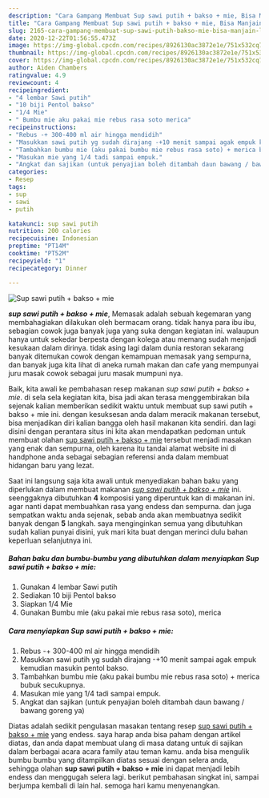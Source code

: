 ```yaml
---
description: "Cara Gampang Membuat Sup sawi putih + bakso + mie, Bisa Manjain Lidah"
title: "Cara Gampang Membuat Sup sawi putih + bakso + mie, Bisa Manjain Lidah"
slug: 2165-cara-gampang-membuat-sup-sawi-putih-bakso-mie-bisa-manjain-lidah
date: 2020-12-22T01:56:55.473Z
image: https://img-global.cpcdn.com/recipes/8926130ac3872e1e/751x532cq70/sup-sawi-putih-bakso-mie-foto-resep-utama.jpg
thumbnail: https://img-global.cpcdn.com/recipes/8926130ac3872e1e/751x532cq70/sup-sawi-putih-bakso-mie-foto-resep-utama.jpg
cover: https://img-global.cpcdn.com/recipes/8926130ac3872e1e/751x532cq70/sup-sawi-putih-bakso-mie-foto-resep-utama.jpg
author: Aiden Chambers
ratingvalue: 4.9
reviewcount: 4
recipeingredient:
- "4 lembar Sawi putih"
- "10 biji Pentol bakso"
- "1/4 Mie"
- " Bumbu mie aku pakai mie rebus rasa soto merica"
recipeinstructions:
- "Rebus -+ 300-400 ml air hingga mendidih"
- "Masukkan sawi putih yg sudah dirajang -+10 menit sampai agak empuk kemudian masukin pentol bakso."
- "Tambahkan bumbu mie (aku pakai bumbu mie rebus rasa soto) + merica bubuk secukupnya."
- "Masukan mie yang 1/4 tadi sampai empuk."
- "Angkat dan sajikan (untuk penyajian boleh ditambah daun bawang / bawang goreng ya)"
categories:
- Resep
tags:
- sup
- sawi
- putih

katakunci: sup sawi putih 
nutrition: 200 calories
recipecuisine: Indonesian
preptime: "PT14M"
cooktime: "PT52M"
recipeyield: "1"
recipecategory: Dinner

---
```



![Sup sawi putih + bakso + mie](https://img-global.cpcdn.com/recipes/8926130ac3872e1e/751x532cq70/sup-sawi-putih-bakso-mie-foto-resep-utama.jpg)

<b><i>sup sawi putih + bakso + mie</i></b>, Memasak adalah sebuah kegemaran yang membahagiakan dilakukan oleh bermacam orang. tidak hanya para ibu ibu, sebagian cowok juga banyak juga yang suka dengan kegiatan ini. walaupun hanya untuk sekedar berpesta dengan kolega atau memang sudah menjadi kesukaan dalam dirinya. tidak asing lagi dalam dunia restoran sekarang banyak ditemukan cowok dengan kemampuan memasak yang sempurna, dan banyak juga kita lihat di aneka rumah makan dan cafe yang mempunyai juru masak cowok sebagai juru masak mumpuni nya.

Baik, kita awali ke pembahasan resep makanan <i>sup sawi putih + bakso + mie</i>. di sela sela kegiatan kita, bisa jadi akan terasa menggembirakan bila sejenak kalian memberikan sedikit waktu untuk membuat sup sawi putih + bakso + mie ini. dengan kesuksesan anda dalam meracik makanan tersebut, bisa menjadikan diri kalian bangga oleh hasil makanan kita sendiri. dan lagi disini dengan perantara situs ini kita akan mendapatkan pedoman untuk membuat olahan <u>sup sawi putih + bakso + mie</u> tersebut menjadi masakan yang enak dan sempurna, oleh karena itu tandai alamat website ini di handphone anda sebagai sebagian referensi anda dalam membuat hidangan baru yang lezat.




Saat ini langsung saja kita awali untuk menyediakan bahan baku yang diperlukan dalam membuat makanan <u><i>sup sawi putih + bakso + mie</i></u> ini. seenggaknya dibutuhkan <b>4</b> komposisi yang diperuntuk kan di makanan ini. agar nanti dapat membuahkan rasa yang endess dan sempurna. dan juga sempatkan waktu anda sejenak, sebab anda akan membuatnya sedikit banyak dengan <b>5</b> langkah. saya menginginkan semua yang dibutuhkan sudah kalian punyai disini, yuk mari kita buat dengan merinci dulu bahan keperluan selanjutnya ini.

<!--inarticleads1-->

##### Bahan baku dan bumbu-bumbu yang dibutuhkan dalam menyiapkan Sup sawi putih + bakso + mie:

1. Gunakan 4 lembar Sawi putih
1. Sediakan 10 biji Pentol bakso
1. Siapkan 1/4 Mie
1. Gunakan  Bumbu mie (aku pakai mie rebus rasa soto), merica




<!--inarticleads2-->

##### Cara menyiapkan Sup sawi putih + bakso + mie:

1. Rebus -+ 300-400 ml air hingga mendidih
1. Masukkan sawi putih yg sudah dirajang -+10 menit sampai agak empuk kemudian masukin pentol bakso.
1. Tambahkan bumbu mie (aku pakai bumbu mie rebus rasa soto) + merica bubuk secukupnya.
1. Masukan mie yang 1/4 tadi sampai empuk.
1. Angkat dan sajikan (untuk penyajian boleh ditambah daun bawang / bawang goreng ya)




Diatas adalah sedikit pengulasan masakan tentang resep <u>sup sawi putih + bakso + mie</u> yang endess. saya harap anda bisa paham dengan artikel diatas, dan anda dapat membuat ulang di masa datang untuk di sajikan dalam berbagai acara acara family atau teman kamu. anda bisa mengulik bumbu bumbu yang ditampilkan diatas sesuai dengan selera anda, sehingga olahan <b>sup sawi putih + bakso + mie</b> ini dapat menjadi lebih endess dan menggugah selera lagi. berikut pembahasan singkat ini, sampai berjumpa kembali di lain hal. semoga hari kamu menyenangkan.
